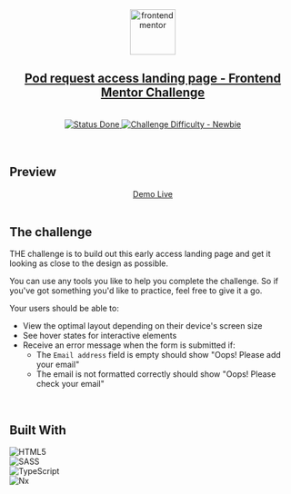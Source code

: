 <div align="center">
  <img src="https://www.frontendmentor.io/static/images/logo-mobile.svg" alt="frontendmentor" width="80">
  <br />
  <h2 align="center">
   <a href="https://www.frontendmentor.io/challenges/pod-request-access-landing-page-eyTmdkLSG"  target="_blank">
        Pod request access landing page - Frontend Mentor Challenge
    </a>
  </h2>
</div>
<br />

<!-- Badges -->
<div align="center">
  <!-- Status -->
  <a href="#">
    <img src="https://img.shields.io/badge/Status-Done-green" alt="Status Done">
  </a>

  <!-- Difficulty -->
  <a href="https://www.frontendmentor.io/challenges?difficulties=1"  target="_blank">
    <img src="https://img.shields.io/badge/Difficulty-Newbie-aquamarine" alt="Challenge Difficulty - Newbie">
  </a>
</div>
<br />
<br />

## **Preview**
<div align='center'>
  <a href="https://clarerodev.github.io/fm-pod-request/" target="_blank">Demo Live</a>
</div>
<br />

## **The challenge**
THE challenge is to build out this early access landing page and get it looking as close to the design as possible.

You can use any tools you like to help you complete the challenge. So if you've got something you'd like to practice, feel free to give it a go.

Your users should be able to:

- View the optimal layout depending on their device's screen size
- See hover states for interactive elements
- Receive an error message when the form is submitted if:
  - The `Email address` field is empty should show "Oops! Please add your email"
  - The email is not formatted correctly should show "Oops! Please check your email"
<br />

## **Built With**
![HTML5](https://img.shields.io/badge/html5-%23E34F26.svg?logo=html5&logoColor=white)   
![SASS](https://img.shields.io/badge/sass-pink.svg?logo=SASS&logoColor=white&color=pink)<br>
![TypeScript](https://img.shields.io/badge/TypeScript-yellow.svg?logo=typescript&logoColor=white&color=blue)<br>
![Nx](https://img.shields.io/badge/Nx-blue.svg?logo=nX&logoColor=white&color=darkblue)
